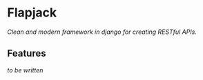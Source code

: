 Flapjack
========
_Clean and modern framework in django for creating RESTful APIs._

Features
--------
_to be written_

